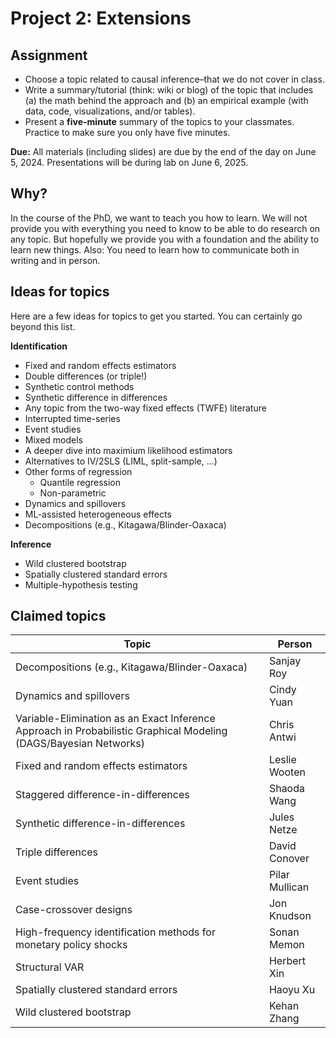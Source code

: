 # Project 2: Extensions

## Assignment

- Choose a topic related to causal inference–that we do not cover in class.
- Write a summary/tutorial (think: wiki or blog) of the topic that includes (a) the math behind the approach and (b) an empirical example (with data, code, visualizations, and/or tables).
- Present a **five-minute** summary of the topics to your classmates. Practice to make sure you only have five minutes.

**Due:** All materials (including slides) are due by the end of the day on June 5, 2024. Presentations will be during lab on June 6, 2025.

## Why?

In the course of the PhD, we want to teach you how to learn. We will not provide you with everything you need to know to be able to do research on any topic. But hopefully we provide you with a foundation and the ability to learn new things. Also: You need to learn how to communicate both in writing and in person. 

## Ideas for topics

Here are a few ideas for topics to get you started. You can certainly go beyond this list.

**Identification**

- Fixed and random effects estimators
- Double differences (or triple!)
- Synthetic control methods
- Synthetic difference in differences
- Any topic from the two-way fixed effects (TWFE) literature
- Interrupted time-series
- Event studies
- Mixed models
- A deeper dive into maximium likelihood estimators
- Alternatives to IV/2SLS (LIML, split-sample, ...)
- Other forms of regression
  - Quantile regression
  - Non-parametric
- Dynamics and spillovers
- ML-assisted heterogeneous effects
- Decompositions (e.g., Kitagawa/Blinder-Oaxaca)

**Inference**

- Wild clustered bootstrap
- Spatially clustered standard errors
- Multiple-hypothesis testing

## Claimed topics

| Topic | Person |
|-------|--------|
| Decompositions (e.g., Kitagawa/Blinder-Oaxaca) | Sanjay Roy |
| Dynamics and spillovers | Cindy Yuan |
| Variable-Elimination as an Exact Inference Approach in Probabilistic Graphical Modeling (DAGS/Bayesian Networks) | Chris Antwi |
| Fixed and random effects estimators | Leslie Wooten |
| Staggered difference-in-differences | Shaoda Wang |
| Synthetic difference-in-differences | Jules Netze |
| Triple differences | David Conover |
| Event studies | Pilar Mullican |
| Case-crossover designs | Jon Knudson |
| High-frequency identification methods for monetary policy shocks | Sonan Memon |
| Structural VAR | Herbert Xin |
| Spatially clustered standard errors | Haoyu Xu |
| Wild clustered bootstrap | Kehan Zhang |
